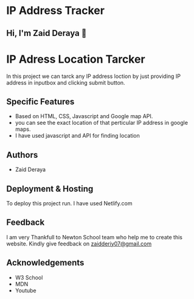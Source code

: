 # IP Address Tracker
## Hi, I'm Zaid Deraya :wave:
# IP Adress Location Tarcker
In this project we can tarck any IP address loction by just providing IP address in inputbox and clicking submit button. 
## Specific Features
- Based on HTML, CSS, Javascript and Google map API.
- you can see the exact location of that perticular IP address in google maps. 
- I have used javascript and API for finding location

## Authors
- Zaid Deraya
## Deployment & Hosting
To deploy this project run. I have used Netlify.com
## Feedback
I am very Thankfull to Newton School team who help me to create this website.
Kindly give feedback on zaidderiy07@gmail.com 
## Acknowledgements
 - W3 School
 - MDN
 - Youtube
